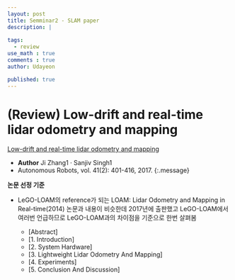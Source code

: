 ```yaml
---
layout: post
title: Semminar2 - SLAM paper 
description: |
  
tags:
  - review
use_math : true
comments : true
author: Udayeon

published: true
---
```


# (Review) Low-drift and real-time lidar odometry and mapping

[Low-drift and real-time lidar odometry and mapping](https://ieeexplore.ieee.org/document/7995716/metrics#metrics)   
- **Author** Ji Zhang1 · Sanjiv Singh1
- Autonomous Robots, vol. 41(2): 401-416, 2017.
{:.message}

**논문 선정 기준**   
* LeGO-LOAM의 reference가 되는 LOAM: Lidar Odometry and Mapping in Real-time(2014) 논문과 내용이 비슷한데
2017년에 출판했고 LeGO-LOAM에서 여러번 언급하므로 LeGO-LOAM과의 차이점을 기준으로 한번 살펴봄

  - [Abstract]
  - [1. Introduction]
  - [2. System Hardware]
  - [3. Lightweight Lidar Odometry And Mapping]
  - [4. Experiments]
  - [5. Conclusion And Discussion]
